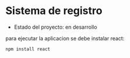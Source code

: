 <h1> Sistema de registro </h1>

- Estado del proyecto: en desarrollo

para ejecutar la aplicacion se debe instalar react:

``npm install react``
